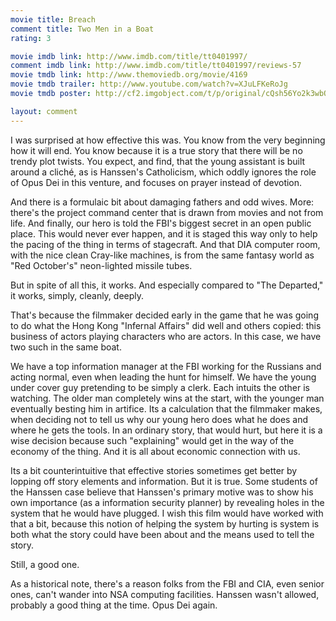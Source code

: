 ```yaml
---
movie title: Breach
comment title: Two Men in a Boat
rating: 3

movie imdb link: http://www.imdb.com/title/tt0401997/
comment imdb link: http://www.imdb.com/title/tt0401997/reviews-57
movie tmdb link: http://www.themoviedb.org/movie/4169
movie tmdb trailer: http://www.youtube.com/watch?v=XJuLFKeRoJg
movie tmdb poster: http://cf2.imgobject.com/t/p/original/cQsh56Yo2k3wbQKhgbB9s1kJS10.jpg

layout: comment
---
```


I was surprised at how effective this was. You know from the very beginning how it will end. You know because it is a true story that there will be no trendy plot twists. You expect, and find, that the young assistant is built around a cliché, as is Hanssen's Catholicism, which oddly ignores the role of Opus Dei in this venture, and focuses on prayer instead of devotion.

And there is a formulaic bit about damaging fathers and odd wives. More: there's the project command center that is drawn from movies and not from life. And finally, our hero is told the FBI's biggest secret in an open public place. This would never ever happen, and it is staged this way only to help the pacing of the thing in terms of stagecraft. And that DIA computer room, with the nice clean Cray-like machines, is from the same fantasy world as "Red October's" neon-lighted missile tubes.

But in spite of all this, it works. And especially compared to "The Departed," it works, simply, cleanly, deeply. 

That's because the filmmaker decided early in the game that he was going to do what the Hong Kong "Infernal Affairs" did well and others copied: this business of actors playing characters who are actors. In this case, we have two such in the same boat.

We have a top information manager at the FBI working for the Russians and acting normal, even when leading the hunt for himself. We have the young under cover guy pretending to be simply a clerk. Each intuits the other is watching. The older man completely wins at the start, with the younger man eventually besting him in artifice. Its a calculation that the filmmaker makes, when deciding not to tell us why our young hero does what he does and where he gets the tools. In an ordinary story, that would hurt, but here it is a wise decision because such "explaining" would get in the way of the economy of the thing. And it is all about economic connection with us.

Its a bit counterintuitive that effective stories sometimes get better by lopping off story elements and information. But it is true. Some students of the Hanssen case believe that Hanssen's primary motive was to show his own importance (as a information security planner) by revealing holes in the system that he would have plugged. I wish this film would have worked with that a bit, because this notion of helping the system by hurting is system is both what the story could have been about and the means used to tell the story.

Still, a good one.

As a historical note, there's a reason folks from the FBI and CIA, even senior ones, can't wander into NSA computing facilities. Hanssen wasn't allowed, probably a good thing at the time. Opus Dei again.
